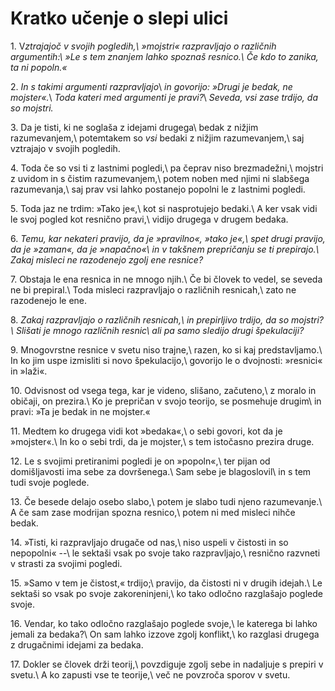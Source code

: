 # Kratko učenje o slepi ulici

<span class="verseref">1.</span>
<span class="dropcap">V</span>*ztrajajoč v svojih pogledih,\\
»mojstri« razpravljajo o različnih argumentih:\\
»Le s tem znanjem lahko spoznaš resnico.\\
Če kdo to zanika, ta ni popoln.«*

<span class="verseref">2.</span>
*In s takimi argumenti razpravljajo*\\
*in govorijo: »Drugi je bedak, ne mojster«.*\\
*Toda kateri med argumenti je pravi?*\\
*Seveda, vsi zase trdijo, da so mojstri.*

<span class="verseref">3.</span>
Da je tisti, ki ne soglaša z idejami drugega\\
bedak z nižjim razumevanjem,\\
potemtakem so *vsi* bedaki z nižjim razumevanjem,\\
saj vztrajajo v svojih pogledih.

<span class="verseref">4.</span>
Toda če so vsi ti z lastnimi pogledi,\\
pa čeprav niso brezmadežni,\\
mojstri z uvidom in s čistim razumevanjem,\\
potem noben med njimi ni slabšega razumevanja,\\
saj prav vsi lahko postanejo popolni le z lastnimi pogledi.

<span class="verseref">5.</span>
Toda jaz ne trdim: »Tako je«,\\
kot si nasprotujejo bedaki.\\
A ker vsak vidi le svoj pogled kot resnično pravi,\\
vidijo drugega v drugem bedaka.

<span class="verseref">6.</span>
*Temu, kar nekateri pravijo, da je »pravilno«, »tako je«,\\
spet drugi pravijo, da je »zaman«, da je »napačno«\\
in v takšnem prepričanju se ti prepirajo.\\
Zakaj misleci ne razodenejo zgolj ene resnice?*

<span class="verseref">7.</span>
Obstaja le ena resnica in ne mnogo njih.\\
Če bi človek to vedel, se seveda ne bi prepiral.\\
Toda misleci razpravljajo o različnih resnicah,\\
zato ne razodenejo le ene.

<span class="verseref">8.</span>
*Zakaj razpravljajo o različnih resnicah,\\
in prepirljivo trdijo, da so mojstri?\\
Slišati je mnogo različnih resnic\\
ali pa samo sledijo drugi špekulaciji?*

<span class="verseref">9.</span>
Mnogovrstne resnice v svetu niso trajne,\\
razen, ko si kaj predstavljamo.\\
In ko jim uspe izmisliti si novo špekulacijo,\\
govorijo le o dvojnosti: »resnici« in »laži«.

<span class="verseref">10.</span>
Odvisnost od vsega tega, kar je videno, slišano, začuteno,\\
z moralo in običaji, on prezira.\\
Ko je prepričan v svojo teorijo, se posmehuje drugim\\
in pravi: »Ta je bedak in ne mojster.«

<span class="verseref">11.</span>
Medtem ko drugega vidi kot »bedaka«,\\
o sebi govori, kot da je »mojster«.\\
In ko o sebi trdi, da je mojster,\\
s tem istočasno prezira druge.

<span class="verseref">12.</span>
Le s svojimi pretiranimi pogledi je on »popoln«,\\
ter pijan od domišljavosti ima sebe za dovršenega.\\
Sam sebe je blagoslovil\\
in s tem tudi svoje poglede.

<span class="verseref">13.</span>
Če besede delajo osebo slabo,\\
potem je slabo tudi njeno razumevanje.\\
A če sam zase modrijan spozna resnico,\\
potem ni med misleci nihče bedak.

<span class="verseref">14.</span>
»Tisti, ki razpravljajo drugače od nas,\\
niso uspeli v čistosti in so nepopolni« --\\
le sektaši vsak po svoje tako razpravljajo,\\
resnično razvneti v strasti za svojimi pogledi.

<span class="verseref">15.</span>
»Samo v tem je čistost,« trdijo;\\
pravijo, da čistosti ni v drugih idejah.\\
Le sektaši so vsak po svoje zakoreninjeni,\\
ko tako odločno razglašajo poglede svoje.

<span class="verseref">16.</span>
Vendar, ko tako odločno razglašajo poglede svoje,\\
le katerega bi lahko jemali za bedaka?\\
On sam lahko izzove zgolj konflikt,\\
ko razglasi drugega z drugačnimi idejami za bedaka.

<span class="verseref">17.</span>
Dokler se človek drži teorij,\\
povzdiguje zgolj sebe in nadaljuje s prepiri v svetu.\\
A ko zapusti vse te teorije,\\
več ne povzroča sporov v svetu.

